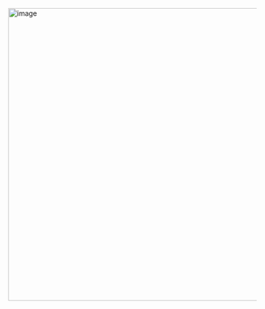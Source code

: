 
<img width="594" alt="image" src="https://github.com/user-attachments/assets/1d169714-14ab-4690-9fac-df1efde65d3d" />


